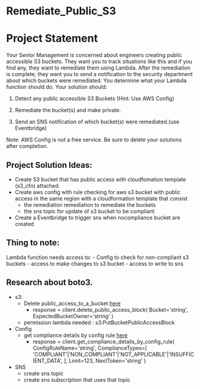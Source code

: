 # Remediate_Public_S3
# Project Statement
Your Senior Management is concerned about engineers creating public accessible S3 buckets. They want you to track situations like this and if you find any, they want to remediate them using Lambda. After the remediation is complete, they want you to send a notification to the security department about which buckets were remediated.
You determine what your Lambda function should do.
Your solution should:


1. Detect any public accessible S3 Buckets (Hint: Use AWS Config)

1. Remediate the bucket(s) and make private.

1. Send an SNS notification of which bucket(s) were remediated.(use Eventbridge)

Note: AWS Config is not a free service. Be sure to delete your solutions after completion.


## Project Solution Ideas:
- Create S3 bucket that has public access with cloudfomation template (s3_cfn) attached.
- Create aws config with rule checking for aws s3 bucket with public access in the same region with a cloudformation template that consist
  - the remediation remediation to remediate the buckets
  - the sns topic for update of  s3 bucket to be compliant
- Create a Eventbridge to trigger sns when nocompliance bucket are created


## Thing to note:
Lambda function needs access to:
    - Config to check for non-compliant s3 buckets
    - access to make changes to s3 bucket
    - access to write to sns 


## Research about boto3.
- s3:
  - Delete public_access_to_a_bucket [here](https://boto3.amazonaws.com/v1/documentation/api/latest/reference/services/s3.html#S3.Client.delete_public_access_block)
    - response = client.delete_public_access_block(
      Bucket='string',
      ExpectedBucketOwner='string'
      )
  - permission lambda needed : s3:PutBucketPublicAccessBlock
- Config
  - get compliance details by config rule [here](https://boto3.amazonaws.com/v1/documentation/api/latest/reference/services/config.html#ConfigService.Client.get_compliance_details_by_config_rule)
    - response = client.get_compliance_details_by_config_rule(
      ConfigRuleName='string',
      ComplianceTypes=[
      'COMPLIANT'|'NON_COMPLIANT'|'NOT_APPLICABLE'|'INSUFFICIENT_DATA',
      ],
      Limit=123,
      NextToken='string'
      )
- SNS
  - create sns topic
  - create sns subscription that uses that topic
